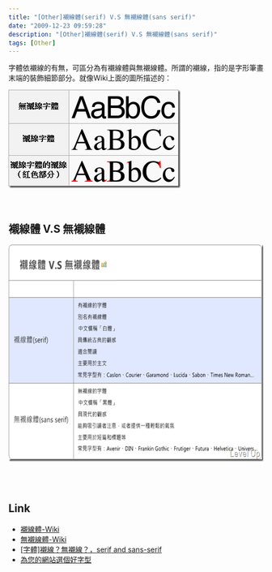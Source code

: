 ```yaml
---
title: "[Other]襯線體(serif) V.S 無襯線體(sans serif)"
date: "2009-12-23 09:59:28"
description: "[Other]襯線體(serif) V.S 無襯線體(sans serif)"
tags: [Other]
---
```


<p />  <p>字體依襯線的有無，可區分為有襯線體與無襯線體。所謂的襯線，指的是字形筆畫末端的裝飾細節部分。就像Wiki上面的圖所描述的：</p>  <p><img style="border-right-width: 0px; display: inline; border-top-width: 0px; border-bottom-width: 0px; border-left-width: 0px" title="image" border="0" alt="image" src="\images\posts\12633\image_thumb.png" width="340" height="194" /></a>  </p>  <p> </p>  <h2>襯線體 V.S 無襯線體</h2>  <p><a href="http://files.dotblogs.com.tw/larrynung/0912/OtherV.S_13954/image_6.png" rel="lightbox"><img style="border-right-width: 0px; display: inline; border-top-width: 0px; border-bottom-width: 0px; border-left-width: 0px" title="image" border="0" alt="image" src="\images\posts\12633\image_thumb_2.png" width="644" height="428" /></a>  </p>  <p> </p>  <h2>Link</h2>  <ul>   <li><a href="http://zh.wikipedia.org/zh-tw/%E8%A1%AC%E7%BA%BF%E4%BD%93" target="_blank">襯線體-Wiki</a> </li>    <li><a href="http://zh.wikipedia.org/zh-tw/%E6%97%A0%E8%A1%AC%E7%BA%BF%E4%BD%93" target="_blank">無襯線體-Wiki</a> </li>    <li><a href="http://tdesign.tw/serif/" target="_blank">[字體]襯線？無襯線？，serif and sans-serif</a> </li>    <li><a href="http://jaichang2008.pixnet.net/blog/post/22688877" target="_blank">為您的網站選個好字型 </li> </ul>
